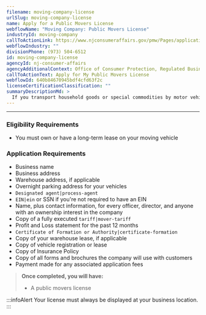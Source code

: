 ```yaml
---
filename: moving-company-license
urlSlug: moving-company-license
name: Apply for a Public Movers License
webflowName: "Moving Company: Public Movers License"
industryId: moving-company
callToActionLink: https://www.njconsumeraffairs.gov/pmw/Pages/applications.aspx
webflowIndustry: ""
divisionPhone: (973) 504-6512
id: moving-company-license
agencyId: nj-consumer-affairs
agencyAdditionalContext: Office of Consumer Protection, Regulated Business Section, Public Movers and Warehousemen
callToActionText: Apply for My Public Movers License
webflowId: 640b84670945bdf4cfd63f2c
licenseCertificationClassification: ""
summaryDescriptionMd: >
  If you transport household goods or special commodities by motor vehicle for compensation within New Jersey you need a public movers license.
---
```


---

### Eligibility Requirements

- You must own or have a long-term lease on your moving vehicle

### Application Requirements

- Business name
- Business address
- Warehouse address, if applicable
- Overnight parking address for your vehicles
- `Designated agent|process-agent`
- `EIN|ein` or SSN if you're not required to have an EIN
- Name, plus contact information, for every officer, director, and anyone with an ownership interest in the company
- Copy of a fully executed `tariff|mover-tariff`
- Profit and Loss statement for the past 12 months
- `Certificate of Formation or Authority|certificate-formation`
- Copy of your warehouse lease, if applicable
- Copy of vehicle registration or lease
- Copy of Insurance Policy
- Copy of all forms and brochures the company will use with customers
- Payment made for any associated application fees

> **Once completed, you will have:**
>
> - A public movers license

:::infoAlert
Your license must always be displayed at your business location.
:::
